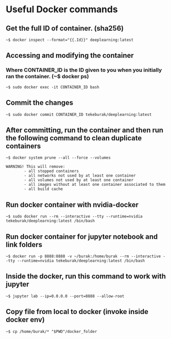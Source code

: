 # Useful Docker commands

## Get the full ID of container. (sha256)
```console
~$ docker inspect --format="{{.Id}}" deeplearning:latest
```
## Accessing and modifying the container
### Where CONTAINER_ID is the ID given to you when you initially ran the container. (~$ docker ps)
```console
~$ sudo docker exec -it CONTAINER_ID bash
```
## Commit the changes
```console
~$ sudo docker commit CONTAINER_ID tekeburak/deeplearning:latest
```
## After committing, run the container and then run the following command to clean duplicate containers
```console
~$ docker system prune --all --force --volumes
```

```
WARNING! This will remove:
        - all stopped containers
        - all networks not used by at least one container
        - all volumes not used by at least one container
        - all images without at least one container associated to them
        - all build cache
```
## Run docker container with nvidia-docker
```console
~$ sudo docker run --rm --interactive --tty --runtime=nvidia tekeburak/deeplearning:latest /bin/bash
```
## Run docker container for jupyter notebook and link folders
```console
~$ docker run -p 8888:8888 -v ~/burak:/home/burak --rm --interactive --tty --runtime=nvidia tekeburak/deeplearning:latest /bin/bash
```
## Inside the docker, run this command to work with jupyter
```console
~$ jupyter lab --ip=0.0.0.0 --port=8888 --allow-root
```
## Copy file from local to docker (invoke inside docker env)
```console
~$ cp /home/burak/* "$PWD"/docker_folder
```
